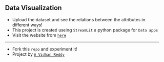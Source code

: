 ## Data Visualization
- Upload the dataset and see the relations between the attributes in different ways!
- This project is created useing `StreamLit` a python package for `Data apps`
- Visit the website from [`here`](https://data-visualization-web.streamlit.app/)
----
- Fork this `repo` and experiment it!
- Project by [`A Vidhan Reddy`](https://linkedin.com/in/AVidhanR)
